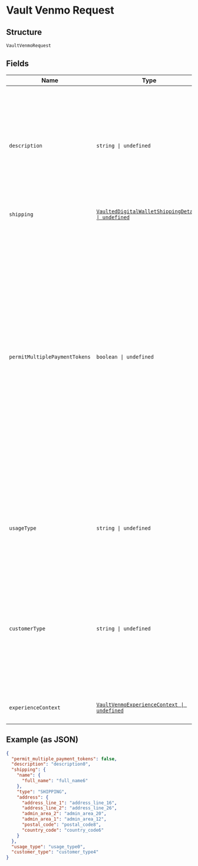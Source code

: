 
# Vault Venmo Request

## Structure

`VaultVenmoRequest`

## Fields

| Name | Type | Tags | Description |
|  --- | --- | --- | --- |
| `description` | `string \| undefined` | Optional | The description displayed to the consumer on the approval flow for a digital wallet, as well as on the merchant view of the payment token management experience. exp: PayPal.com.<br>**Constraints**: *Minimum Length*: `1`, *Maximum Length*: `128`, *Pattern*: `^.*$` |
| `shipping` | [`VaultedDigitalWalletShippingDetails \| undefined`](../../doc/models/vaulted-digital-wallet-shipping-details.md) | Optional | The shipping details. |
| `permitMultiplePaymentTokens` | `boolean \| undefined` | Optional | Create multiple payment tokens for the same payer, merchant/platform combination. Use this when the customer has not logged in at merchant/platform. The payment token thus generated, can then also be used to create the customer account at merchant/platform. Use this also when multiple payment tokens are required for the same payer, different customer at merchant/platform. This helps to identify customers distinctly even though they may share the same PayPal account. This only applies to PayPal payment source.<br>**Default**: `false` |
| `usageType` | `string \| undefined` | Optional | The usage type associated with a digital wallet payment token.<br>**Constraints**: *Minimum Length*: `1`, *Maximum Length*: `255`, *Pattern*: `^[0-9A-Z_]+$` |
| `customerType` | `string \| undefined` | Optional | The customer type associated with a digital wallet payment token. This is to indicate whether the customer acting on the merchant / platform is either a business or a consumer.<br>**Constraints**: *Minimum Length*: `1`, *Maximum Length*: `255`, *Pattern*: `^[0-9A-Z_]+$` |
| `experienceContext` | [`VaultVenmoExperienceContext \| undefined`](../../doc/models/vault-venmo-experience-context.md) | Optional | Customizes the Vault creation flow experience for your customers. |

## Example (as JSON)

```json
{
  "permit_multiple_payment_tokens": false,
  "description": "description0",
  "shipping": {
    "name": {
      "full_name": "full_name6"
    },
    "type": "SHIPPING",
    "address": {
      "address_line_1": "address_line_16",
      "address_line_2": "address_line_26",
      "admin_area_2": "admin_area_20",
      "admin_area_1": "admin_area_12",
      "postal_code": "postal_code8",
      "country_code": "country_code6"
    }
  },
  "usage_type": "usage_type0",
  "customer_type": "customer_type4"
}
```

